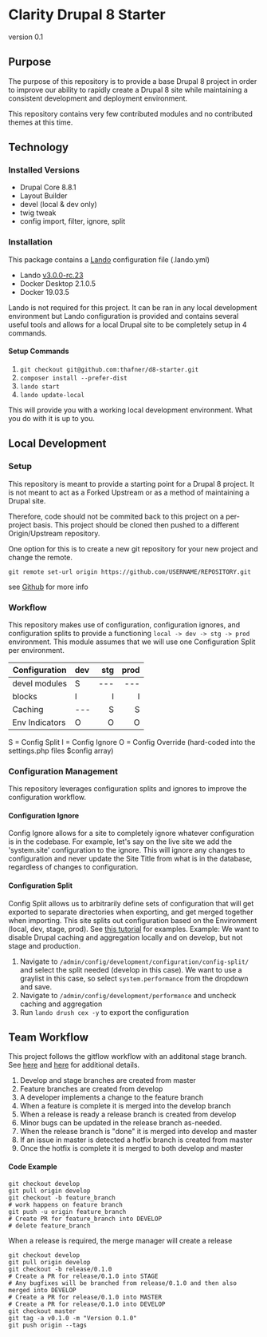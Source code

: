 # Clarity Drupal 8 Starter
version 0.1
## Purpose
The purpose of this repository is to provide a base Drupal 8 project
in order to improve our ability to rapidly create a Drupal 8 site while
maintaining a consistent development and deployment environment.

This repository contains very few contributed modules and no contributed themes
at this time.

## Technology
### Installed Versions
* Drupal Core  8.8.1
* Layout Builder
* devel (local & dev only)
* twig tweak
* config import, filter, ignore, split

### Installation
This package contains a [Lando](https://docs.lando.dev/config/drupal8.html) configuration file (.lando.yml)
* Lando [v3.0.0-rc.23](https://github.com/lando/lando/releases/tag/v3.0.0-rc.23)
* Docker Desktop 2.1.0.5
* Docker 19.03.5

Lando is not required for this project.  It can be ran in any local development environment but
Lando configuration is provided and contains several useful tools and allows for a local Drupal site
to be completely setup in 4 commands.

#### Setup Commands
1. `git checkout git@github.com:thafner/d8-starter.git`
2. `composer install --prefer-dist`
3. `lando start`
4. `lando update-local`

This will provide you with a working local development environment.
What you do with it is up to you.

## Local Development
### Setup
This repository is meant to provide a starting point for a Drupal 8 project. It is not meant
to act as a Forked Upstream or as a method of maintaining a Drupal site.

Therefore, code should not be commited back to this project on a per-project basis.  This project should be cloned then pushed to a different Origin/Upstream repository.

One option for this is to create a new git repository for your new project and change the remote.

`git remote set-url origin https://github.com/USERNAME/REPOSITORY.git`

see [Github](https://help.github.com/en/github/using-git/changing-a-remotes-url) for more info

### Workflow
This repository makes use of configuration, configuration ignores, and configuration splits to provide a functioning `local -> dev -> stg -> prod` environment.
This module assumes that we will use one Configuration Split per environment.

| Configuration |   dev   |   stg   |   prod   |
| ------------- |:--------|--------:| --------:|
| devel modules |    S    |   ---   |    ---   |
|    blocks     |    I    |    I    |     I    |
|    Caching    |   ---   |    S    |     S    |
|Env Indicators |    O    |    O    |     O    |

S = Config Split
I = Config Ignore
O = Config Override (hard-coded into the settings.php files $config array)


### Configuration Management
This repository leverages configuration splits and ignores to improve the configuration workflow.

#### Configuration Ignore
Config Ignore allows for a site to completely ignore whatever configuration is in the codebase.  For example, let's say on the live site we add the 'system.site' configuration to the ignore.  This will ignore any changes to configuration and never update the Site Title from what is in the database, regardless of changes to configuration.

#### Configuration Split
Config Split allows us to arbitrarily define sets of configuration that will get exported to separate directories when exporting, and get merged together when importing.  This site splits out configuration based on the Environment (local, dev, stage, prod).
See [this tutorial](https://docs.acquia.com/blt/developer/config-split/) for examples.
Example:
We want to disable Drupal caching and aggregation locally and on develop, but not stage and production.

1. Navigate to `/admin/config/development/configuration/config-split/` and select the split needed (develop in this case).  We want to use a graylist in this case, so select `system.performance` from the dropdown and save.
2. Navigate to `/admin/config/development/performance` and uncheck caching and aggregation
3. Run `lando drush cex -y` to export the configuration

## Team Workflow
This project follows the gitflow workflow with an additonal stage branch.  See [here](https://www.atlassian.com/git/tutorials/comparing-workflows/gitflow-workflow) and [here](https://nvie.com/posts/a-successful-git-branching-model/) for additional details.

1. Develop and stage branches are created from master
2. Feature branches are created from develop
3. A developer implements a change to the feature branch
4. When a feature is complete it is merged into the develop branch
5. When a release is ready a release branch is created from develop
6. Minor bugs can be updated in the release branch as-needed.
7. When the release branch is "done" it is merged into develop and master
8. If an issue in master is detected a hotfix branch is created from master
9. Once the hotfix is complete it is merged to both develop and master

#### Code Example
```
git checkout develop
git pull origin develop
git checkout -b feature_branch
# work happens on feature branch
git push -u origin feature_branch
# Create PR for feature_branch into DEVELOP
# delete feature_branch
```

When a release is required, the merge manager will create a release
```
git checkout develop
git pull origin develop
git checkout -b release/0.1.0
# Create a PR for release/0.1.0 into STAGE
# Any bugfixes will be branched from release/0.1.0 and then also merged into DEVELOP
# Create a PR for release/0.1.0 into MASTER
# Create a PR for release/0.1.0 into DEVELOP
git checkout master
git tag -a v0.1.0 -m "Version 0.1.0"
git push origin --tags
```
